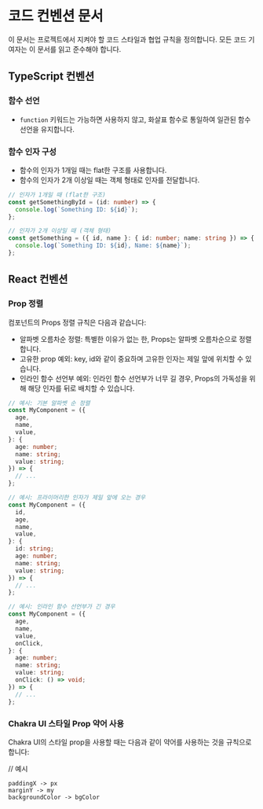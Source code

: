 # 코드 컨벤션 문서

이 문서는 프로젝트에서 지켜야 할 코드 스타일과 협업 규칙을 정의합니다. 모든 코드 기여자는 이 문서를 읽고 준수해야 합니다.

## TypeScript 컨벤션

### 함수 선언

- `function` 키워드는 가능하면 사용하지 않고, 화살표 함수로 통일하여 일관된 함수 선언을 유지합니다.

### 함수 인자 구성

- 함수의 인자가 1개일 때는 flat한 구조를 사용합니다.
- 함수의 인자가 2개 이상일 때는 객체 형태로 인자를 전달합니다.

```typescript
// 인자가 1개일 때 (flat한 구조)
const getSomethingById = (id: number) => {
  console.log(`Something ID: ${id}`);
};

// 인자가 2개 이상일 때 (객체 형태)
const getSomething = ({ id, name }: { id: number; name: string }) => {
  console.log(`Something ID: ${id}, Name: ${name}`);
};
```

## React 컨벤션

### Prop 정렬

컴포넌트의 Props 정렬 규칙은 다음과 같습니다:

- 알파벳 오름차순 정렬: 특별한 이유가 없는 한, Props는 알파벳 오름차순으로 정렬합니다.
- 고유한 prop 예외: key, id와 같이 중요하며 고유한 인자는 제일 앞에 위치할 수 있습니다.
- 인라인 함수 선언부 예외: 인라인 함수 선언부가 너무 길 경우, Props의 가독성을 위해 해당 인자를 뒤로 배치할 수 있습니다.

```typescript
// 예시: 기본 알파벳 순 정렬
const MyComponent = ({
  age,
  name,
  value,
}: {
  age: number;
  name: string;
  value: string;
}) => {
  // ...
};

// 예시: 프라이머리한 인자가 제일 앞에 오는 경우
const MyComponent = ({
  id,
  age,
  name,
  value,
}: {
  id: string;
  age: number;
  name: string;
  value: string;
}) => {
  // ...
};

// 예시: 인라인 함수 선언부가 긴 경우
const MyComponent = ({
  age,
  name,
  value,
  onClick,
}: {
  age: number;
  name: string;
  value: string;
  onClick: () => void;
}) => {
  // ...
};
```

### Chakra UI 스타일 Prop 약어 사용

Chakra UI의 스타일 prop을 사용할 때는 다음과 같이 약어를 사용하는 것을 규칙으로 합니다:

// 예시

```
paddingX -> px
marginY -> my
backgroundColor -> bgColor
```
